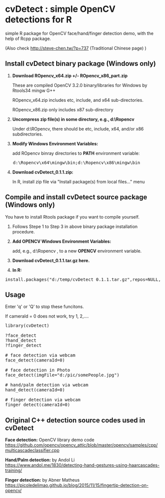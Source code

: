# cvDetect : simple OpenCV detections for R
simple R package for OpenCV face/hand/finger detection demo, with the help of Rcpp package.

(Also check http://steve-chen.tw/?p=737  (Traditional Chinese page) )

## Install cvDetect binary package (Windows only)

1. __Download ROpencv_x64.zip +/- ROpencv_x86_part.zip__

   These are compiled OpenCV 3.2.0 binary/libraries for Windows by Rtools34 mingw G++ 
   
   ROpencv_x64.zip includes etc, include, and x64 sub-directories.
   
   ROpencv_x86.zip only includes x87 sub-directory   

2. __Uncompress zip file(s) in some directory, e.g., d:\Ropencv__

   Under d:\ROpencv, there should be etc, include, x64, and/or x86 subdirectories.

3. __Modify Windows Environment Variables:__

   add ROpencv binray directories to __PATH__ environment variable:
<pre>
   d:\Ropencv\x64\mingw\bin;d:\Ropencv\x86\mingw\bin
</pre>   

4. __Download cvDetect_0.1.1.zip:__

   In R, install zip file via "Install package(s) from local files..." menu

## Compile and install cvDetect source package (Windows only) 

You have to install Rtools package if you want to compile yourself.

1. Follows Stepe 1 to Step 3 in above binary package installation procedure. 

2. __Add OPENCV Windows Environment Variables:__

   add, e.g., d:\Ropencv , to a new  __OPENCV__ environment variable.
   
3. __Download  cvDetect_0.1.1.tar.gz here.__

4. __In R:__ 

<pre>
install.packages("d:/temp/cvDetect_0.1.1.tar.gz",repos=NULL,type="source")
</pre>

## Usage

Enter 'q' or 'Q' to stop these funcitons.

If cameraId = 0 does not work, try 1, 2,.... 

<pre>
library(cvDetect)

?face_detect
?hand_detect
?finger_detect

# face detection via webcam
face_detect(cameraId=0)

# face detection in Photo 
face_detect(imgFile="d:/pic/somePeople.jpg")

# hand/palm detection via webcam
hand_detect(cameraId=0)

# finger detection via webcam
finger_detect(cameraId=0)
</pre>

## Original C++ detection source codes used in cvDetect

__Face detection:__  OpenCV library demo code  
https://github.com/opencv/opencv_attic/blob/master/opencv/samples/cpp/multicascadeclassifier.cpp

__Hand/Palm detection:__  by Andol Li  
https://www.andol.me/1830/detecting-hand-gestures-using-haarcascades-training/

__Finger detection:__ by Abner Matheus  
https://picoledelimao.github.io/blog/2015/11/15/fingertip-detection-on-opencv/
